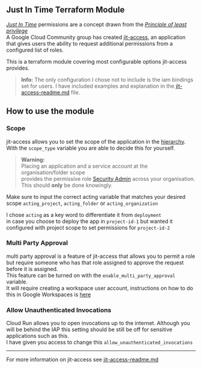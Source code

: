 ## Just In Time Terraform Module

_[Just In Time](https://cloudnativenow.com/features/just-in-time-permissions-in-microservices-based-applications/)_ permissions are a concept drawn from the _[Principle of least privilege](https://en.wikipedia.org/wiki/Principle_of_least_privilege)_<br>
A Google Cloud Community group has created [jit-access](https://github.com/GoogleCloudPlatform/jit-access),
an application that gives users the ability to request additional permissions from a configured list of roles.<br>

This is a terraform module covering most configurable options jit-access provides. 

>**Info:** 
> The only configuration I chose not to include is the iam bindings set for users. 
> I have included examples and explanation in the [jit-access-readme.md](docs/jit-access-readme.md) file. 


## How to use the module

### Scope
jit-access allows you to set the scope of the application in the [hierarchy](https://cloud.google.com/resource-manager/docs/cloud-platform-resource-hierarchy). <br>
With the `scope_type` variable you are able to decide this for yourself. <br>
> **Warning:** <br>
> Placing an application and a service account at the organisation/folder scope <br>
> provides the permissive role [Security Admin](https://cloud.google.com/iam/docs/understanding-roles#iam.securityAdmin) across your organisation. This should **only** be done knowingly.

Make sure to input the correct acting variable that matches your desired scope
`acting_project`, `acting_folder` or `acting_organization` 

I chose `acting` as a key word to differentiate it from `deployment` <br>
in case you choose to deploy the app in `project-id-1` but wanted it configured with project scope to set permissions for `project-id-2`

### Multi Party Approval
multi party approval is a feature of jit-access that allows you to permit a role but require someone who has that role assigned 
to approve the request before it is assigned. <br>
This feature can be turned on with the `enable_multi_party_approval` variable. <br>
It will require creating a workspace user account, instructions on how to do this in Google Workspaces is [here](https://github.com/GoogleCloudPlatform/jit-access/wiki/Configure-Multi-Party-Approval#obtain-smtp-credentials)<br>


### Allow Unauthenticated Invocations
Cloud Run allows you to open invocations up to the internet.
Although you will be behind the IAP this setting should be still be off for sensitive applications such as this. <br>
I have given you access to change this `allow_unauthenticated_invocations`

-------- 
For more information on jit-access see [jit-access-readme.md](docs/jit-access-readme.md)